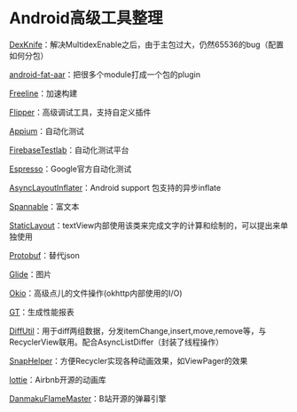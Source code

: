 
# Android高级工具整理

[DexKnife](https://github.com/ceabie/DexKnifePlugin)：解决MultidexEnable之后，由于主包过大，仍然65536的bug（配置如何分包）

[android-fat-aar](https://github.com/adwiv/android-fat-aar)：把很多个module打成一个包的plugin

[Freeline](https://github.com/alibaba/freeline)：加速构建

[Flipper](https://github.com/facebook/flipper)：高级调试工具，支持自定义插件

[Appium](https://github.com/appium/appium)：自动化测试

[FirebaseTestlab](https://firebase.google.com/docs/test-lab/)：自动化测试平台

[Espresso](https://developer.android.com/training/testing/espresso/)：Google官方自动化测试

[AsyncLayoutInflater](https://developer.android.com/reference/android/support/v4/view/AsyncLayoutInflater)：Android support 包支持的异步inflate

[Spannable](https://developer.android.com/reference/android/text/Spannable)：富文本

[StaticLayout](https://developer.android.com/reference/android/text/StaticLayout)：textView内部使用该类来完成文字的计算和绘制的，可以提出来单独使用

[Protobuf](https://developers.google.com/protocol-buffers/)：替代json

[Glide](https://github.com/bumptech/glide)：图片

[Okio](https://github.com/square/okio)：高级点儿的文件操作(okhttp内部使用的I/O)

[GT](https://github.com/Tencent/GT)：生成性能报表

[DiffUtil](https://developer.android.com/reference/android/support/v7/util/DiffUtil)：用于diff两组数据，分发itemChange,insert,move,remove等，与RecyclerView联用。配合AsyncListDiffer（封装了线程操作）

[SnapHelper](https://developer.android.com/reference/android/support/v7/widget/SnapHelper)：方便Recycler实现各种动画效果，如ViewPager的效果

[lottie](https://github.com/airbnb/lottie-android)：Airbnb开源的动画库

[DanmakuFlameMaster](https://github.com/Bilibili/DanmakuFlameMaster)：B站开源的弹幕引擎

